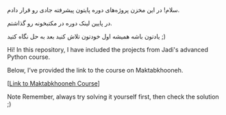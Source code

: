 سلام! در این مخزن پروژه‌های دوره پایتون پیشرفته جادی رو قرار دادم.

در پایین لینک دوره در مکتبخونه رو گذاشتم.

یادتون باشه همیشه اول خودتون تلاش کنید بعد به حل نگاه کتید ;)

Hi! In this repository, I have included the projects from Jadi's advanced Python course.

Below, I’ve provided the link to the course on Maktabkhooneh.


[[Link to Maktabkhooneh Course](https://maktabkhooneh.org/course/%D8%A2%D9%85%D9%88%D8%B2%D8%B4-%D8%A8%D8%B1%D9%86%D8%A7%D9%85%D9%87-%D9%86%D9%88%DB%8C%D8%B3%DB%8C-%D8%A8%D8%A7-%D9%BE%D8%A7%DB%8C%D8%AA%D9%88%D9%86-%D9%BE%DB%8C%D8%B4%D8%B1%D9%81%D8%AA%D9%87-mk387)]

Note
Remember, always try solving it yourself first, then check the solution ;)







